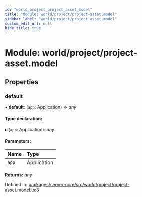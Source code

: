 ```yaml
---
id: "world_project_project_asset_model"
title: "Module: world/project/project-asset.model"
sidebar_label: "world/project/project-asset.model"
custom_edit_url: null
hide_title: true
---
```


# Module: world/project/project-asset.model

## Properties

### default

• **default**: (`app`: Application) => *any*

#### Type declaration:

▸ (`app`: Application): *any*

#### Parameters:

| Name | Type |
| :------ | :------ |
| `app` | Application |

**Returns:** *any*

Defined in: [packages/server-core/src/world/project/project-asset.model.ts:3](https://github.com/xr3ngine/xr3ngine/blob/2d83606b6/packages/server-core/src/world/project/project-asset.model.ts#L3)
